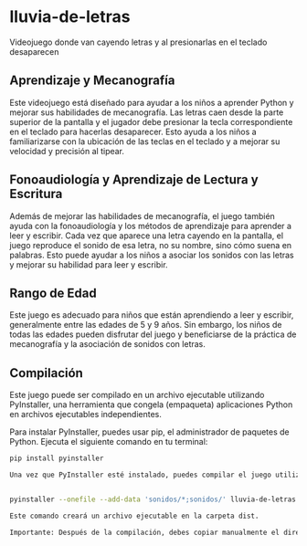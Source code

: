 # lluvia-de-letras
Videojuego donde van cayendo letras y al presionarlas en el teclado desaparecen

## Aprendizaje y Mecanografía

Este videojuego está diseñado para ayudar a los niños a aprender Python y mejorar sus habilidades de mecanografía. Las letras caen desde la parte superior de la pantalla y el jugador debe presionar la tecla correspondiente en el teclado para hacerlas desaparecer. Esto ayuda a los niños a familiarizarse con la ubicación de las teclas en el teclado y a mejorar su velocidad y precisión al tipear.

## Fonoaudiología y Aprendizaje de Lectura y Escritura

Además de mejorar las habilidades de mecanografía, el juego también ayuda con la fonoaudiología y los métodos de aprendizaje para aprender a leer y escribir. Cada vez que aparece una letra cayendo en la pantalla, el juego reproduce el sonido de esa letra, no su nombre, sino cómo suena en palabras. Esto puede ayudar a los niños a asociar los sonidos con las letras y mejorar su habilidad para leer y escribir.

## Rango de Edad

Este juego es adecuado para niños que están aprendiendo a leer y escribir, generalmente entre las edades de 5 y 9 años. Sin embargo, los niños de todas las edades pueden disfrutar del juego y beneficiarse de la práctica de mecanografía y la asociación de sonidos con letras.

## Compilación

Este juego puede ser compilado en un archivo ejecutable utilizando PyInstaller, una herramienta que congela (empaqueta) aplicaciones Python en archivos ejecutables independientes. 

Para instalar PyInstaller, puedes usar pip, el administrador de paquetes de Python. Ejecuta el siguiente comando en tu terminal:

```bash
pip install pyinstaller

Una vez que PyInstaller esté instalado, puedes compilar el juego utilizando el siguiente comando:


pyinstaller --onefile --add-data 'sonidos/*;sonidos/' lluvia-de-letras.py

Este comando creará un archivo ejecutable en la carpeta dist.

Importante: Después de la compilación, debes copiar manualmente el directorio de la carpeta "sonidos" al mismo lugar donde se encuentra el archivo ejecutable. Esto es necesario porque el juego necesita acceder a estos archivos de sonido para funcionar correctamente.